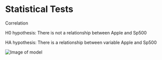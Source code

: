 # Statistical Tests

Correlation

H0 hypothesis: There is not a relationship between Apple and Sp500

HA hypothesis: There is a relationship between variable Apple and Sp500



![Image of model](https://github.com/MihaiGroza/statistical_tests/blob/master/corellation.png)

